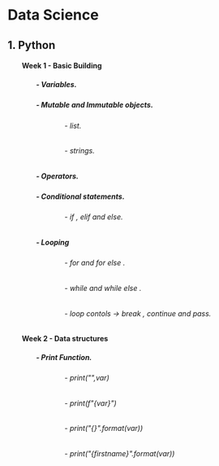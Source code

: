# Data Science
## 1. Python
#### &emsp;&emsp;Week 1 - Basic Building 
##### &emsp;&emsp;&emsp;&emsp;- Variables.
##### &emsp;&emsp;&emsp;&emsp;- Mutable and Immutable objects.
###### &emsp;&emsp;&emsp;&emsp;&emsp;&emsp;&emsp;&emsp;- list.
###### &emsp;&emsp;&emsp;&emsp;&emsp;&emsp;&emsp;&emsp;- strings.
##### &emsp;&emsp;&emsp;&emsp;- Operators.
##### &emsp;&emsp;&emsp;&emsp;- Conditional statements.
###### &emsp;&emsp;&emsp;&emsp;&emsp;&emsp;&emsp;&emsp;- if , elif and else.
##### &emsp;&emsp;&emsp;&emsp;- Looping 
###### &emsp;&emsp;&emsp;&emsp;&emsp;&emsp;&emsp;&emsp;- for and for else .
###### &emsp;&emsp;&emsp;&emsp;&emsp;&emsp;&emsp;&emsp;- while and while else .
###### &emsp;&emsp;&emsp;&emsp;&emsp;&emsp;&emsp;&emsp;- loop contols -> break , continue and pass.

#### &emsp;&emsp;Week 2 - Data structures 
##### &emsp;&emsp;&emsp;&emsp;- Print Function.
###### &emsp;&emsp;&emsp;&emsp;&emsp;&emsp;&emsp;&emsp;- print("",var) 
###### &emsp;&emsp;&emsp;&emsp;&emsp;&emsp;&emsp;&emsp;- print(f"{var}") 
###### &emsp;&emsp;&emsp;&emsp;&emsp;&emsp;&emsp;&emsp;- print("{}".format(var))
###### &emsp;&emsp;&emsp;&emsp;&emsp;&emsp;&emsp;&emsp;- print("{firstname}".format(var))